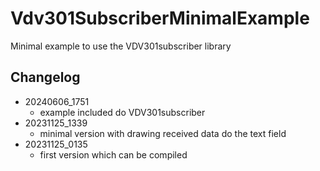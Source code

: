 # Vdv301SubscriberMinimalExample
Minimal example to use the VDV301subscriber library


## Changelog
- 20240606_1751
    - example included do VDV301subscriber
- 20231125_1339
    - minimal version with drawing received data do the text field
- 20231125_0135
    - first version which can be compiled
